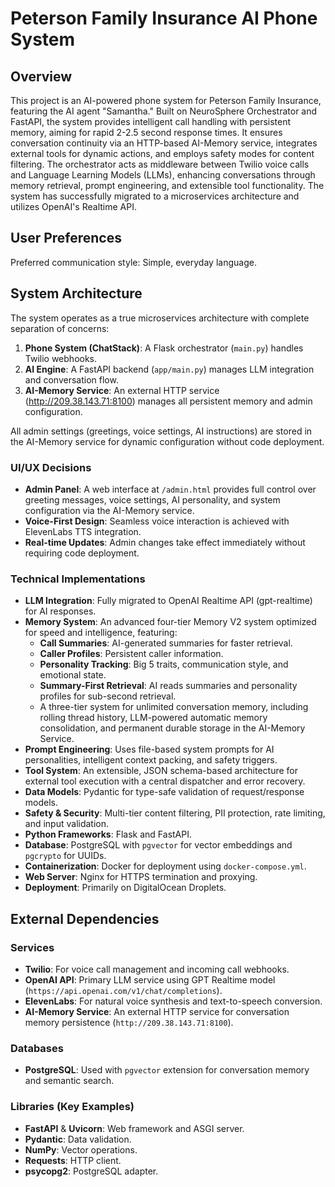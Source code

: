 # Peterson Family Insurance AI Phone System

## Overview
This project is an AI-powered phone system for Peterson Family Insurance, featuring the AI agent "Samantha." Built on NeuroSphere Orchestrator and FastAPI, the system provides intelligent call handling with persistent memory, aiming for rapid 2-2.5 second response times. It ensures conversation continuity via an HTTP-based AI-Memory service, integrates external tools for dynamic actions, and employs safety modes for content filtering. The orchestrator acts as middleware between Twilio voice calls and Language Learning Models (LLMs), enhancing conversations through memory retrieval, prompt engineering, and extensible tool functionality. The system has successfully migrated to a microservices architecture and utilizes OpenAI's Realtime API.

## User Preferences
Preferred communication style: Simple, everyday language.

## System Architecture
The system operates as a true microservices architecture with complete separation of concerns:

1.  **Phone System (ChatStack)**: A Flask orchestrator (`main.py`) handles Twilio webhooks.
2.  **AI Engine**: A FastAPI backend (`app/main.py`) manages LLM integration and conversation flow.
3.  **AI-Memory Service**: An external HTTP service (http://209.38.143.71:8100) manages all persistent memory and admin configuration.

All admin settings (greetings, voice settings, AI instructions) are stored in the AI-Memory service for dynamic configuration without code deployment.

### UI/UX Decisions
-   **Admin Panel**: A web interface at `/admin.html` provides full control over greeting messages, voice settings, AI personality, and system configuration via the AI-Memory service.
-   **Voice-First Design**: Seamless voice interaction is achieved with ElevenLabs TTS integration.
-   **Real-time Updates**: Admin changes take effect immediately without requiring code deployment.

### Technical Implementations
-   **LLM Integration**: Fully migrated to OpenAI Realtime API (gpt-realtime) for AI responses.
-   **Memory System**: An advanced four-tier Memory V2 system optimized for speed and intelligence, featuring:
    -   **Call Summaries**: AI-generated summaries for faster retrieval.
    -   **Caller Profiles**: Persistent caller information.
    -   **Personality Tracking**: Big 5 traits, communication style, and emotional state.
    -   **Summary-First Retrieval**: AI reads summaries and personality profiles for sub-second retrieval.
    -   A three-tier system for unlimited conversation memory, including rolling thread history, LLM-powered automatic memory consolidation, and permanent durable storage in the AI-Memory Service.
-   **Prompt Engineering**: Uses file-based system prompts for AI personalities, intelligent context packing, and safety triggers.
-   **Tool System**: An extensible, JSON schema-based architecture for external tool execution with a central dispatcher and error recovery.
-   **Data Models**: Pydantic for type-safe validation of request/response models.
-   **Safety & Security**: Multi-tier content filtering, PII protection, rate limiting, and input validation.
-   **Python Frameworks**: Flask and FastAPI.
-   **Database**: PostgreSQL with `pgvector` for vector embeddings and `pgcrypto` for UUIDs.
-   **Containerization**: Docker for deployment using `docker-compose.yml`.
-   **Web Server**: Nginx for HTTPS termination and proxying.
-   **Deployment**: Primarily on DigitalOcean Droplets.

## External Dependencies

### Services
-   **Twilio**: For voice call management and incoming call webhooks.
-   **OpenAI API**: Primary LLM service using GPT Realtime model (`https://api.openai.com/v1/chat/completions`).
-   **ElevenLabs**: For natural voice synthesis and text-to-speech conversion.
-   **AI-Memory Service**: An external HTTP service for conversation memory persistence (`http://209.38.143.71:8100`).

### Databases
-   **PostgreSQL**: Used with `pgvector` extension for conversation memory and semantic search.

### Libraries (Key Examples)
-   **FastAPI** & **Uvicorn**: Web framework and ASGI server.
-   **Pydantic**: Data validation.
-   **NumPy**: Vector operations.
-   **Requests**: HTTP client.
-   **psycopg2**: PostgreSQL adapter.